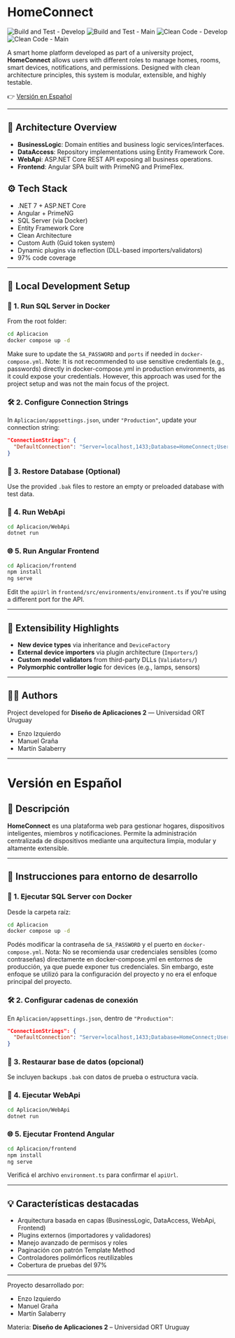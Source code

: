 # HomeConnect

![Build and Test - Develop](https://github.com/IngSoft-DA2/283145_294238_285727/actions/workflows/build-and-test.yml/badge.svg?branch=develop&event=push)
![Build and Test - Main](https://github.com/IngSoft-DA2/283145_294238_285727/actions/workflows/build-and-test.yml/badge.svg?branch=main&event=push)
![Clean Code - Develop](https://github.com/IngSoft-DA2/283145_294238_285727/actions/workflows/build-and-test.yml/badge.svg?branch=develop&event=push)
![Clean Code - Main](https://github.com/IngSoft-DA2/283145_294238_285727/actions/workflows/build-and-test.yml/badge.svg?branch=main&event=push)

A smart home platform developed as part of a university project, **HomeConnect** allows users with different roles to manage homes, rooms, smart devices, notifications, and permissions. Designed with clean architecture principles, this system is modular, extensible, and highly testable.

👉 [Versión en Español](#versión-en-español)

---

## 🧩 Architecture Overview

- **BusinessLogic**: Domain entities and business logic services/interfaces.
- **DataAccess**: Repository implementations using Entity Framework Core.
- **WebApi**: ASP.NET Core REST API exposing all business operations.
- **Frontend**: Angular SPA built with PrimeNG and PrimeFlex.

## ⚙️ Tech Stack

- .NET 7 + ASP.NET Core
- Angular + PrimeNG
- SQL Server (via Docker)
- Entity Framework Core
- Clean Architecture
- Custom Auth (Guid token system)
- Dynamic plugins via reflection (DLL-based importers/validators)
- 97% code coverage

---

## 🚀 Local Development Setup

### 🐳 1. Run SQL Server in Docker

From the root folder:

```bash
cd Aplicacion
docker compose up -d
```

Make sure to update the `SA_PASSWORD` and `ports` if needed in `docker-compose.yml`. Note: It is not recommended to use sensitive credentials (e.g., passwords) directly in docker-compose.yml in production environments, as it could expose your credentials. However, this approach was used for the project setup and was not the main focus of the project.

### 🛠 2. Configure Connection Strings

In `Aplicacion/appsettings.json`, under `"Production"`, update your connection string:

```json
"ConnectionStrings": {
  "DefaultConnection": "Server=localhost,1433;Database=HomeConnect;User Id=sa;Password=Passw1rd;"
}
```

### 🧪 3. Restore Database (Optional)

Use the provided `.bak` files to restore an empty or preloaded database with test data.

### 🧬 4. Run WebApi

```bash
cd Aplicacion/WebApi
dotnet run
```

### 🌐 5. Run Angular Frontend

```bash
cd Aplicacion/frontend
npm install
ng serve
```

Edit the `apiUrl` in `frontend/src/environments/environment.ts` if you're using a different port for the API.

---

## 🔌 Extensibility Highlights

- **New device types** via inheritance and `DeviceFactory`
- **External device importers** via plugin architecture (`Importers/`)
- **Custom model validators** from third-party DLLs (`Validators/`)
- **Polymorphic controller logic** for devices (e.g., lamps, sensors)

---

## 🧑‍💻 Authors

Project developed for **Diseño de Aplicaciones 2** — Universidad ORT Uruguay

- Enzo Izquierdo  
- Manuel Graña  
- Martín Salaberry

---

# Versión en Español

## 📘 Descripción

**HomeConnect** es una plataforma web para gestionar hogares, dispositivos inteligentes, miembros y notificaciones. Permite la administración centralizada de dispositivos mediante una arquitectura limpia, modular y altamente extensible.

---

## 🚀 Instrucciones para entorno de desarrollo

### 🐳 1. Ejecutar SQL Server con Docker

Desde la carpeta raíz:

```bash
cd Aplicacion
docker compose up -d
```

Podés modificar la contraseña de `SA_PASSWORD` y el puerto en `docker-compose.yml`. Nota: No se recomienda usar credenciales sensibles (como contraseñas) directamente en docker-compose.yml en entornos de producción, ya que puede exponer tus credenciales. Sin embargo, este enfoque se utilizó para la configuración del proyecto y no era el enfoque principal del proyecto.

### 🛠 2. Configurar cadenas de conexión

En `Aplicacion/appsettings.json`, dentro de `"Production"`:

```json
"ConnectionStrings": {
  "DefaultConnection": "Server=localhost,1433;Database=HomeConnect;User Id=sa;Password=Passw1rd;"
}
```

### 🧪 3. Restaurar base de datos (opcional)

Se incluyen backups `.bak` con datos de prueba o estructura vacía.

### 🧬 4. Ejecutar WebApi

```bash
cd Aplicacion/WebApi
dotnet run
```

### 🌐 5. Ejecutar Frontend Angular

```bash
cd Aplicacion/frontend
npm install
ng serve
```

Verificá el archivo `environment.ts` para confirmar el `apiUrl`.

---

## 💡 Características destacadas

- Arquitectura basada en capas (BusinessLogic, DataAccess, WebApi, Frontend)
- Plugins externos (importadores y validadores)
- Manejo avanzado de permisos y roles
- Paginación con patrón Template Method
- Controladores polimórficos reutilizables
- Cobertura de pruebas del 97%

---

Proyecto desarrollado por:

- Enzo Izquierdo  
- Manuel Graña  
- Martín Salaberry

Materia: **Diseño de Aplicaciones 2** – Universidad ORT Uruguay
```
